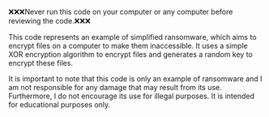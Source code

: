❌❌❌Never run this code on your computer or any computer before reviewing the code.❌❌❌

This code represents an example of simplified ransomware, which aims to encrypt files on a computer to make them inaccessible. It uses a simple XOR encryption algorithm to encrypt files and generates a random key to encrypt these files.

It is important to note that this code is only an example of ransomware and I am not responsible for any damage that may result from its use. Furthermore, I do not encourage its use for illegal purposes. It is intended for educational purposes only.


